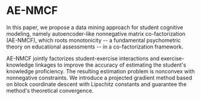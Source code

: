 # AE-NMCF
In this paper, we propose a data mining approach for student cognitive modeling, namely autoencoder-like nonnegative matrix co-factorization (AE-NMCF), which roots monotonicity -- a fundamental psychometric theory on educational assessments -- in a co-factorization framework.

AE-NMCF jointly factorizes student-exercise interactions and exercise-knowledge linkages to improve the accuracy of estimating the student's knowledge proficiency. The resulting estimation problem is nonconvex with nonnegative constraints. We introduce a projected gradient method based on block coordinate descent with Lipschitz constants and guarantee the method's theoretical convergence.
